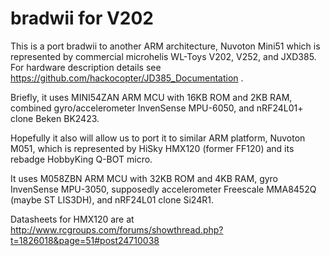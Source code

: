 bradwii for V202
=======

This is a port bradwii to another ARM architecture, Nuvoton Mini51 which is represented
by commercial microhelis WL-Toys V202, V252, and JXD385. For hardware description
details see https://github.com/hackocopter/JD385_Documentation .

Briefly, it uses MINI54ZAN ARM MCU with 16KB ROM and 2KB RAM, combined gyro/accelerometer
InvenSense MPU-6050, and nRF24L01+ clone Beken BK2423.

Hopefully it also will allow us to port it to similar ARM platform, Nuvoton M051,
which is represented by HiSky HMX120 (former FF120) and its rebadge HobbyKing Q-BOT micro.

It uses M058ZBN ARM MCU with 32KB ROM and 4KB RAM, gyro InvenSense MPU-3050, supposedly
accelerometer Freescale MMA8452Q (maybe ST LIS3DH), and nRF24L01 clone Si24R1.

Datasheets for HMX120 are at http://www.rcgroups.com/forums/showthread.php?t=1826018&page=51#post24710038
